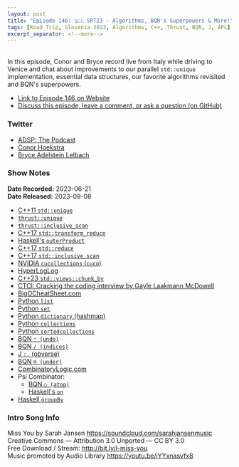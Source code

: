 ```yaml
---
layout: post
title: "Episode 146: 🇸🇮 SRT23 - Algorithms, BQN's Superpowers & More!"
tags: [Road Trip, Slovenia 2023, Algorithms, C++, Thrust, BQN, J, APL]
excerpt_separator: <!--more-->
---
```



<br>In this episode, Conor and Bryce record live from Italy while driving to Venice and chat about improvements to our parallel `std::unique` implementation, essential data structures, our favorite algorithms revisited and BQN's superpowers.

<!--more-->

* [Link to Episode 146 on Website](https://adspthepodcast.com/2023/09/08/Episode-146.html)
* [Discuss this episode, leave a comment, or ask a question (on GitHub)](https://github.com/codereport/adsp2/discussions/36)

### Twitter
 
* [ADSP: The Podcast](https://twitter.com/adspthepodcast)
* [Conor Hoekstra](https://twitter.com/code_report)
* [Bryce Adelstein Lelbach](https://twitter.com/blelbach)

### Show Notes
 
**Date Recorded:** 2023-06-21 <br>
**Date Released:** 2023-09-08

* [C++11 `std::unique`](https://en.cppreference.com/w/cpp/algorithm/unique)
* [`thrust::unique`](https://thrust.github.io/doc/group__stream__compaction_gae5a90c7aa7c2370087c142936d405e8c.html)
* [`thrust::inclusive_scan`](https://thrust.github.io/doc/group__prefixsums_gafb24ad76101263038b0acaddc094d70a.html)
* [C++17 `std::transform_reduce`](https://en.cppreference.com/w/cpp/algorithm/transform_reduce)
* [Haskell's `outerProduct`](https://hackage.haskell.org/package/utility-ht-0.0.15/docs/Data-List-HT.html#v:outerProduct)
* [C++17 `std::reduce`](https://en.cppreference.com/w/cpp/algorithm/reduce)
* [C++17 `std::inclusive_scan`](https://en.cppreference.com/w/cpp/algorithm/inclusive_scan)
* [NVIDIA `cucollections` (`cuco`)](https://github.com/NVIDIA/cuCollections)
* [HyperLogLog](https://en.wikipedia.org/wiki/HyperLogLog)
* [C++23 `std::views::chunk_by`](https://en.cppreference.com/w/cpp/ranges/chunk_by_view)
* [CTCI: Cracking the coding interview by Gayle Laakmann McDowell](https://www.crackingthecodinginterview.com/)
* [BigOCheatSheet.com](https://www.bigocheatsheet.com/)
* [Python `list`](https://docs.python.org/3/tutorial/datastructures.html#more-on-lists)
* [Python `set`](https://docs.python.org/3/tutorial/datastructures.html#sets)
* [Python `dictionary` (hashmap)](https://docs.python.org/3/tutorial/datastructures.html#dictionaries)
* [Python `collections`](https://docs.python.org/3/library/collections.html)
* [Python `sortedcollections`](https://pypi.org/project/sortedcollections/)
* [BQN `⁼ (undo)`](https://mlochbaum.github.io/BQN/help/undo.html)
* [BQN `/ (indices)`](https://mlochbaum.github.io/BQN/help/indices_replicate.html)
* [J `:.` (obverse)](https://code.jsoftware.com/wiki/Vocabulary/codot)
* [BQN `⌾ (under)`](https://mlochbaum.github.io/BQN/help/under.html)
* [CombinatoryLogic.com](https://www.combinatorylogic.com/)
* Psi Combinator:
  * [BQN `○ (atop)`](https://mlochbaum.github.io/BQN/help/over.html)
  * [Haskell's `on`](https://hackage.haskell.org/package/base-4.18.0.0/docs/Data-Function.html#v:on)
* [Haskell `groupBy`](https://hackage.haskell.org/package/base-4.18.0.0/docs/Data-List.html#v:groupBy)

### Intro Song Info
 
Miss You by Sarah Jansen https://soundcloud.com/sarahjansenmusic<br>
Creative Commons — Attribution 3.0 Unported — CC BY 3.0<br>
Free Download / Stream: http://bit.ly/l-miss-you<br>
Music promoted by Audio Library https://youtu.be/iYYxnasvfx8<br>
